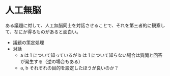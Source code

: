 # 人工無脳

ある議題に対して、人工無脳同士を対話させることで、それを第三者的に観察して、なにか得るものがあると面白い。

- 議題の策定処理
- 対話
  - a は 1 について知っているが b は 1 について知らない場合は質問と回答が発生する（逆の場合もある）
  - a, b それぞれの目的を設定したほうが良いのか？
